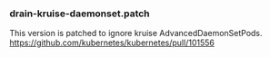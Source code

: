 ### drain-kruise-daemonset.patch

This version is patched to ignore kruise AdvancedDaemonSetPods.
https://github.com/kubernetes/kubernetes/pull/101556

